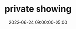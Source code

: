 ---
date: 2022-06-24 09:00:00-05:00
dates: 9:00 am on Jun 24 2022
draft: false
durationMinutes: 90
title: private showing
---